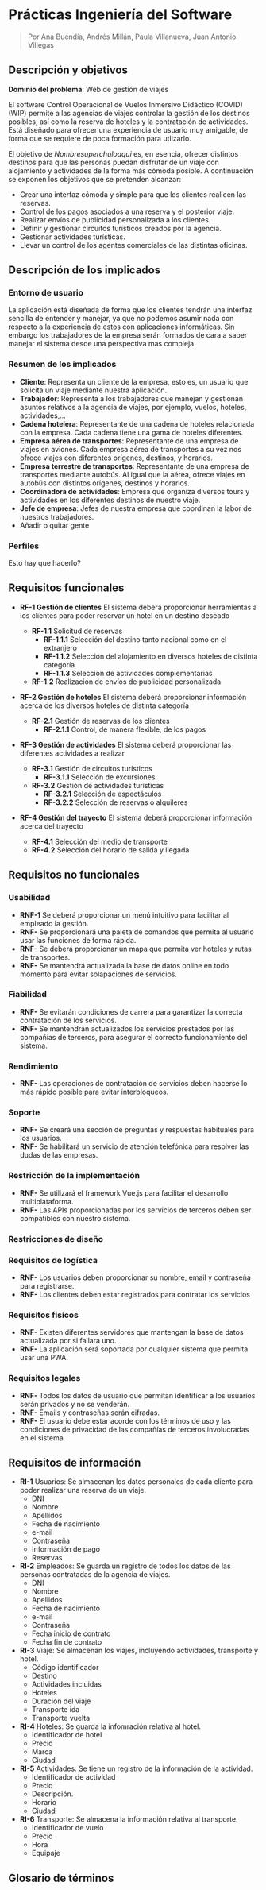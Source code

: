 # Prácticas Ingeniería del Software

> Por Ana Buendía, Andrés Millán, Paula Villanueva, Juan Antonio Villegas


## Descripción y objetivos

**Dominio del problema**: Web de gestión de viajes

El software Control Operacional de Vuelos Inmersivo Didáctico (COVID) (WIP) permite a las agencias de viajes controlar la gestión de los destinos posibles, así como la reserva de hoteles y la contratación de actividades. Está diseñado para ofrecer una experiencia de usuario muy amigable, de forma que se requiere de poca formación para utlizarlo.

El objetivo de *Nombresuperchuloaqui* es, en esencia, ofrecer distintos destinos para que las personas puedan disfrutar de un viaje con alojamiento y actividades de la forma más cómoda posible.
A continuación se exponen los objetivos que se pretenden alcanzar:
- Crear una interfaz cómoda y simple para que los clientes realicen las reservas.
- Control de los pagos asociados a una reserva y el posterior viaje.
- Realizar envíos de publicidad personalizada a los clientes.
- Definir y gestionar circuitos turísticos creados por la agencia.
- Gestionar actividades turísticas.
- Llevar un control de los agentes comerciales de las distintas oficinas.


## Descripción de los implicados

### Entorno de usuario

La aplicación está diseñada de forma que los clientes tendrán una interfaz sencilla de entender y manejar, ya que no podemos asumir nada con respecto a la experiencia de estos con aplicaciones informáticas. Sin embargo los trabajadores de la empresa serán formados de cara a saber manejar el sistema desde una perspectiva mas compleja.

### Resumen de los implicados

* **Cliente**: Representa un cliente de la empresa, esto es, un usuario que solicita un viaje mediante nuestra aplicación.
* **Trabajador**: Representa a los trabajadores que manejan y gestionan asuntos relativos a la agencia de viajes, por ejemplo, vuelos, hoteles, actividades,...
* **Cadena hotelera**: Representante de una cadena de hoteles relacionada con la empresa. Cada cadena tiene una gama de hoteles diferentes.
* **Empresa aérea de transportes**: Representante de una empresa de viajes en aviones. Cada empresa aérea de transportes a su vez nos ofrece viajes con diferentes orígenes, destinos, y horarios.
* **Empresa terrestre de transportes**: Representante de una empresa de transportes mediante autobús. Al igual que la aérea, ofrece viajes en autobús con distintos orígenes, destinos y horarios.
* **Coordinadora de actividades**: Empresa que organiza diversos tours y actividades en los diferentes destinos de nuestro viaje.
* **Jefe de empresa**: Jefes de nuestra empresa que coordinan la labor de nuestros trabajadores. 
* Añadir o quitar gente

### Perfiles

Esto hay que hacerlo?


## Requisitos funcionales

- **RF-1 Gestión de clientes** El sistema deberá proporcionar herramientas a los clientes para poder reservar un hotel en un destino deseado
    - **RF-1.1** Solicitud de reservas
        - **RF-1.1.1** Selección del destino tanto nacional como en el extranjero
        - **RF-1.1.2** Selección del alojamiento en diversos hoteles de distinta categoría
        - **RF-1.1.3** Selección de actividades complementarias
    - **RF-1.2** Realización de envíos de publicidad personalizada
    
- **RF-2 Gestión de hoteles** El sistema deberá proporcionar información acerca de los diversos hoteles de distinta categoría
    - **RF-2.1** Gestión de reservas de los clientes
        - **RF-2.1.1** Control, de manera flexible, de los pagos

- **RF-3 Gestión de actividades** El sistema deberá proporcionar las diferentes actividades a realizar
    - **RF-3.1** Gestión de circuitos turísticos
        - **RF-3.1.1** Selección de excursiones
    - **RF-3.2** Gestión de actividades turísticas
        - **RF-3.2.1** Selección de espectáculos
        - **RF-3.2.2** Selección de reservas o alquileres

- **RF-4 Gestión del trayecto** El sistema deberá proporcionar información acerca del trayecto
    - **RF-4.1** Selección del medio de transporte
    - **RF-4.2** Selección del horario de salida y llegada


## Requisitos no funcionales

### Usabilidad

- **RNF-1** Se deberá proporcionar un menú intuitivo para facilitar al empleado la gestión.
- **RNF-** Se proporcionará una paleta de comandos que permita al usuario usar las funciones de forma rápida.
- **RNF-** Se deberá proporcionar un mapa que permita ver hoteles y rutas de transportes.
- **RNF-** Se mantendrá actualizada la base de datos online en todo momento para evitar solapaciones de servicios.

### Fiabilidad

- **RNF-** Se evitarán condiciones de carrera para garantizar la correcta contratación de los servicios.
- **RNF-** Se mantendrán actualizados los servicios prestados por las compañías de terceros, para asegurar el correcto funcionamiento del sistema.

### Rendimiento

- **RNF-** Las operaciones de contratación de servicios deben hacerse lo más rápido posible para evitar interbloqueos.

### Soporte

- **RNF-** Se creará una sección de preguntas y respuestas habituales para los usuarios.
- **RNF-** Se habilitará un servicio de atención telefónica para resolver las dudas de las empresas.

### Restricción de la implementación

- **RNF-** Se utilizará el framework Vue.js para facilitar el desarrollo multiplataforma.
- **RNF-** Las APIs proporcionadas por los servicios de terceros deben ser compatibles con nuestro sistema.

### Restricciones de diseño


### Requisitos de logística

- **RNF-** Los usuarios deben proporcionar su nombre, email y contraseña para registrarse.
- **RNF-** Los clientes deben estar registrados para contratar los servicios

### Requisitos físicos

- **RNF-** Existen diferentes servidores que mantengan la base de datos actualizada por si fallara uno.
- **RNF-** La aplicación será soportada por cualquier sistema que permita usar una PWA.

### Requisitos legales

- **RNF-** Todos los datos de usuario que permitan identificar a los usuarios serán privados y no se venderán.
- **RNF-** Emails y contraseñas serán cifradas.
- **RNF-** El usuario debe estar acorde con los términos de uso y las condiciones de privacidad de las compañías de terceros involucradas en el sistema.

## Requisitos de información
- **RI-1** Usuarios: Se almacenan los datos personales de cada cliente para poder realizar una reserva de un viaje.
    - DNI
    - Nombre
    - Apellidos
    - Fecha de nacimiento
    - e-mail
    - Contraseña
    - Información de pago
    - Reservas
- **RI-2** Empleados: Se guarda un registro de todos los datos de las personas contratadas de la agencia de viajes.
    - DNI
    - Nombre
    - Apellidos
    - Fecha de nacimiento
    - e-mail
    - Contraseña
    - Fecha inicio de contrato
    - Fecha fin de contrato
- **RI-3** Viaje: Se almacenan los viajes, incluyendo actividades, transporte y hotel.
    - Código identificador
    - Destino
    - Actividades incluidas
    - Hoteles
    - Duración del viaje
    - Transporte ida
    - Transporte vuelta
- **RI-4** Hoteles: Se guarda la infomración relativa al hotel.
    - Identificador de hotel
    - Precio
    - Marca
    - Ciudad
- **RI-5** Actividades: Se tiene un registro de la información de la actividad.
    - Identificador de actividad
    - Precio
    - Descripción.
    - Horario
    - Ciudad
- **RI-6** Transporte: Se almacena la información relativa al transporte.
    - Identificador de vuelo
    - Precio
    - Hora
    - Equipaje

## Glosario de términos